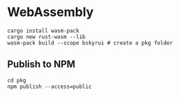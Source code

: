 # WebAssembly

```shell
cargo install wasm-pack
cargo new rust-wasm --lib
wasm-pack build --scope bskyrui # create a pkg folder 
```

## Publish to NPM

```shell
cd pkg
npm publish --access=public
```